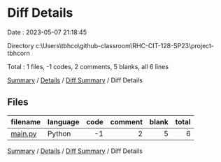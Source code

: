 # Diff Details

Date : 2023-05-07 21:18:45

Directory c:\\Users\\tbhco\\github-classroom\\RHC-CIT-128-SP23\\project-tbhcorn

Total : 1 files,  -1 codes, 2 comments, 5 blanks, all 6 lines

[Summary](results.md) / [Details](details.md) / [Diff Summary](diff.md) / Diff Details

## Files
| filename | language | code | comment | blank | total |
| :--- | :--- | ---: | ---: | ---: | ---: |
| [main.py](/main.py) | Python | -1 | 2 | 5 | 6 |

[Summary](results.md) / [Details](details.md) / [Diff Summary](diff.md) / Diff Details